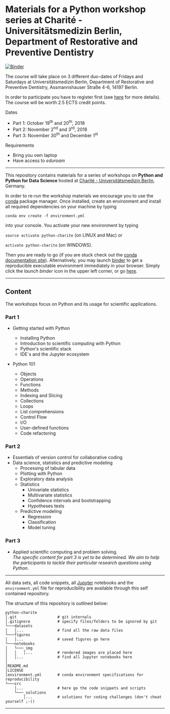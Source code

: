 # Materials for a Python workshop series at Charité - Universitätsmedizin Berlin, Department of Restorative and Preventive Dentistry 

[![Binder](https://mybinder.org/badge.svg)](https://mybinder.org/v2/gh/eotp/python-workshop-zmk/master)

The course will take place on 3 different duo-dates of Fridays and Saturdays at Universitätsmedizin Berlin, Department of Restorative and Preventive Dentistry, Assmannshauser Straße 4-6, 14197 Berlin.

In order to participate you have to register first (see [here](https://zahnerhaltung.charite.de/forschung/python_workshop_zmk/) for more details). The course will be worth 2.5 ECTS credit points. 


Dates
* Part 1: October 19<sup>th</sup> and 20<sup>th</sup>, 2018
* Part 2: November 2<sup>nd</sup> and 3<sup>rd</sup>, 2018
* Part 3: November 30<sup>th</sup> and December 1<sup>st</sup> 
 
Requirements
* Bring you own laptop
* Have access to _eduroam_


*** 


This repository contains materials for a series of workshops on __Python and Python for Data Science__ hosted at [Charité - Universitätsmedizin Berlin](https://zahnerhaltung.charite.de/en/), Germany.

In order to re-run the workshop materials we encourage you to use the [conda](https://conda.io/docs/) package manager. Once installed, create an environment and install all required dependencies on your machine by typing 

`conda env create -f environment.yml`

into your console. You activate your new environment by typing 

`source activate python-charite` (on LINUX and Mac) or

`activate python-charite` (on WINDOWS). 

Then you are ready to go (if you are stuck check out the [conda documentation site](https://conda.io/docs/user-guide/tasks/manage-environments.html#)). Alternatively, you may launch [binder](https://mybinder.org/) to get a reproducible executable environment immediately in your browser. Simply click the _launch binder_ icon in the upper left corner, or go [here](https://mybinder.org/v2/gh/eotp/python-workshop-zmk/master).


***

## Content

The workshops focus on Python and its usage for scientific applications. 

### Part 1

* Getting started with Python
  * Installing Python 
  * Introduction to scientific computing with Python
  * Python's scientific stack
  * IDE´s and the Jupyter ecosystem

* Python 101
  * Objects
  * Operations
  * Functions
  * Methods
  * Indexing and Slicing
  * Collections
  * Loops
  * List comprehensions
  * Control Flow
  * I/O
  * User-defined functions
  * Code refactoring


### Part 2

* Essentials of version control for collaborative coding 
* Data science, statistics and predictive modeling
  * Processing of tabular data
  * Plotting with Python
  * Exploratory data analysis 
  * Statistics
    * Univariate statistics
    * Multivariate statistics
    * Confidence intervals and bootstrapping
    * Hypotheses tests    
  * Predictive modeling
    * Regression
    * Classification
    * Model tuning
  
  
### Part 3

* Applied scientific computing and problem solving.   
_The specific content for part 3 is yet to be determined. We aim to help the participants to tackle their particular research questions using Python._

***

All data sets, all code snippets, all [Jupyter](http://jupyter.org/) notebooks and the `environment.yml` file for reproducibility are available through this self contained repository.

The structure of this repository is outlined below:

    python-charite
    │.git                  # git internals
    │.gitignore            # specify files/folders to be ignored by git
    └───datasets
    │   │...               # find all the raw data files
    └───figures
    │   │...               # saved figures go here
    └───notebooks
    │   └───_img
    │   │   │...           # rendered images are placed here
    │   │...               # find all Jupyter notebooks here
    │
    │README.md
    │LICENSE   
    │environment.yml       # conda environment specifications for reproducibility
    └───src
        │...               # here go the code snippets and scripts
        └───_solutions
            │...           # solutions for coding challenges (don't cheat yourself ;-))


 ***
 
 




